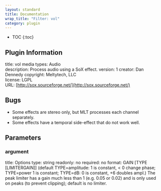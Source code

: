 ```yaml
---
layout: standard
title: Documentation
wrap_title: "Filter: vol"
category: plugin
---
```

* TOC
{:toc}

## Plugin Information

title: vol
media types:
Audio  
description: Process audio using a SoX effect.
version: 1
creator: Dan Dennedy
copyright: Meltytech, LLC  
license: LGPL  
URL: [http://sox.sourceforge.net/](http://sox.sourceforge.net/)  

## Bugs

* Some effects are stereo only, but MLT processes each channel separately.
* Some effects have a temporal side-effect that do not work well.


## Parameters

### argument

title: Options  type: string
readonly: no
required: no
format: GAIN [TYPE [LIMITERGAIN]]
	(default TYPE=amplitude: 1 is constant, < 0 change phase;
	TYPE=power 1 is constant; TYPE=dB: 0 is constant, +6 doubles ampl.)
	The peak limiter has a gain much less than 1 (e.g. 0.05 or 0.02) and
	is only used on peaks (to prevent clipping); default is no limiter.
  

